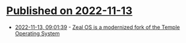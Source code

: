 # [Published on 2022-11-13](index.md)

* [2022-11-13, 09:01:39](https://news.ycombinator.com/item?id=33581333) - [Zeal OS is a modernized fork of the Temple Operating System](https://github.com/Zeal-Operating-System/ZealOS)
